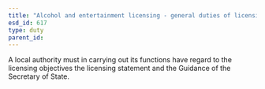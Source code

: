 ```yaml
---
title: "Alcohol and entertainment licensing - general duties of licensing authorities"
esd_id: 617
type: duty
parent_id:  
---
```


A local authority must in carrying out its functions have regard to the licensing objectives the licensing statement and the Guidance of the Secretary of State.

